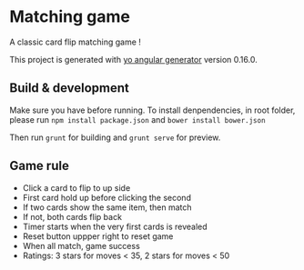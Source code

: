 # Matching game
A classic card flip matching game !

This project is generated with [yo angular generator](https://github.com/yeoman/generator-angular)
version 0.16.0.

## Build & development
Make sure you have before running.
To install denpendencies, in root folder, please run
`npm install package.json`
and
`bower install bower.json`

Then run `grunt` for building and `grunt serve` for preview.

## Game rule
- Click a card to flip to up side
- First card hold up before clicking the second
- If two cards show the same item, then match
- If not, both cards flip back
- Timer starts when the very first cards is revealed
- Reset button uppper right to reset game
- When all match, game success
- Ratings: 3 stars for moves < 35, 2 stars for moves < 50